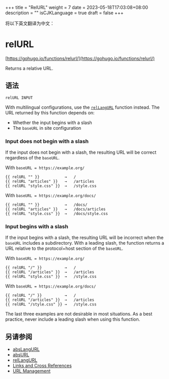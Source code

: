 +++
title = "RelURL"
weight = 7
date = 2023-05-18T17:03:08+08:00
description = ""
isCJKLanguage = true
draft = false
+++

将以下英文翻译为中文：
# relURL

[https://gohugo.io/functions/relurl/](https://gohugo.io/functions/relurl/)

Returns a relative URL.

## 语法

```
relURL INPUT
```

With multilingual configurations, use the [`relLangURL`](https://gohugo.io/functions/rellangurl/) function instead. The URL returned by this function depends on:

- Whether the input begins with a slash
- The `baseURL` in site configuration

### Input does not begin with a slash 

If the input does not begin with a slash, the resulting URL will be correct regardless of the `baseURL`.

With `baseURL = https://example.org/`

```go-html-template
{{ relURL "" }}           →   /
{{ relURL "articles" }}   →   /articles
{{ relURL "style.css" }}  →   /style.css
```

With `baseURL = https://example.org/docs/`

```go-html-template
{{ relURL "" }}           →   /docs/
{{ relURL "articles" }}   →   /docs/articles
{{ relURL "style.css" }}  →   /docs/style.css
```

### Input begins with a slash 

If the input begins with a slash, the resulting URL will be incorrect when the `baseURL` includes a subdirectory. With a leading slash, the function returns a URL relative to the protocol+host section of the `baseURL`.

With `baseURL = https://example.org/`

```go-html-template
{{ relURL "/" }}          →   /
{{ relURL "/articles" }}  →   /articles
{{ relURL "style.css" }}  →   /style.css
```

With `baseURL = https://example.org/docs/`

```go-html-template
{{ relURL "/" }}          →   /
{{ relURL "/articles" }}  →   /articles
{{ relURL "/style.css" }} →   /style.css
```

The last three examples are not desirable in most situations. As a best practice, never include a leading slash when using this function.

## 另请参阅

- [absLangURL](https://gohugo.io/functions/abslangurl/)
- [absURL](https://gohugo.io/functions/absurl/)
- [relLangURL](https://gohugo.io/functions/rellangurl/)
- [Links and Cross References](https://gohugo.io/content-management/cross-references/)
- [URL Management](https://gohugo.io/content-management/urls/)
